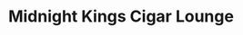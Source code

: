 ---
title: "Midnight Kings Cigar Lounge"
url: /baltimore/midnight-kings-cigar-lounge/
shop: tobacco
---